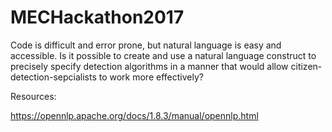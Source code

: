 # MECHackathon2017

Code is difficult and error prone, but natural language is easy and accessible. Is it possible to create and use a natural language construct to precisely specify detection algorithms in a manner that would allow citizen-detection-sepcialists to work more effectively?

Resources:

https://opennlp.apache.org/docs/1.8.3/manual/opennlp.html
